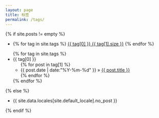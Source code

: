 ```yaml
---
layout: page
title: 标签
permalink: /tags/
---
```


{% if site.posts != empty %}
  <ul class="tags-box archive-group-list">
    <li>
      {% for tag in site.tags %}
        <a href="#{{ tag[0] }}" title="{{ tag[0] }}" rel="tag">{{ tag[0] }}<span class="size"> {{ tag[1].size }}</span></a>
      {% endfor %}
    </li>
  </ul>
  <ul class="tags-box archive-group-box">
    {% for tag in site.tags %}
          <li  id="{{ tag[0] }}">
              <span>{{ tag[0] }}</span>
              <ul class="archive-each-box">
                  {% for post in tag[1] %}
                  <li>
                    <time datetime="{{ post.date | date:"%Y-%m-%d" }}">{{ post.date | date:"%Y-%m-%d" }}</time> &raquo;
                    <a href="{{ site.baseurl }}{{ post.url }}" title="{{ post.title }}">{{ post.title }}</a>
                  </li>
                  {% endfor %}
              </ul> 
          </li>
      {% endfor %}
  </ul>
{% else %}  
    <ul class="tags-box">
      <li>{{ site.data.locales[site.default_locale].no_post }}</li>
    </ul>
{% endif %}
